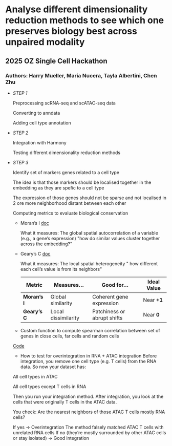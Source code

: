 # Analyse different dimensionality reduction methods to see which one preserves biology best across unpaired modality 
## 2025 OZ Single Cell Hackathon 
### Authors: Harry Mueller, Maria Nucera, Tayla Albertini, Chen Zhu

- *STEP 1*

  Preprocessing scRNA-seq and scATAC-seq data

  Converting to anndata

  Adding cell type annotation
  
- *STEP 2*
  
  Integration with Harmony

  Testing different dimensionality reduction methods

- *STEP 3*

  Identify set of markers genes related to a cell type

  The idea is that those markers should be localised together in the embedding as they are spefic to a cell type

  The expression of those genes should not be sparse and not localised in 2 ore more neighborhood distant between each other
  
  Computing metrics to evaluate biological conservation
  - Moran’s I
    [doc](https://scanpy.readthedocs.io/en/stable/generated/scanpy.metrics.morans_i.html)
    
    What it measures:
    The global spatial autocorrelation of a variable (e.g., a gene’s expression) "how do similar values cluster together across the embedding?"
  - Geary’s C
    [doc](https://scanpy.readthedocs.io/en/stable/generated/scanpy.metrics.gearys_c.html)

    What it measures:
   The local spatial heterogeneity " how different each cell’s value is from its neighbors"

    | Metric        | Measures…           | Good for…                   | Ideal Value |
    | ------------- | ------------------- | --------------------------- | ----------- |
    | **Moran’s I** | Global similarity   | Coherent gene expression    | Near **+1** |
    | **Geary’s C** | Local dissimilarity | Patchiness or abrupt shifts | Near **0**  |

  - Custom function to compute spearman correlation between set of genes in close cells, far cells and random cells


   [Code]((https://github.com/harrymueller/hackathon_multiomic_embeddings/blob/main/Biological_conservation_metrics%20(1).ipynb))



  - How to test for overintegration in RNA + ATAC integration
  Before integration, you remove one cell type (e.g. T cells) from the RNA data.
  So now your dataset has:

  All cell types in ATAC

  All cell types except T cells in RNA

  Then you run your integration method.
  After integration, you look at the cells that were originally T cells in the ATAC data.

   You check:
   Are the nearest neighbors of those ATAC T cells mostly RNA cells?

  If yes →  Overintegration
  The method falsely matched ATAC T cells with unrelated RNA cells
  If no (they’re mostly surrounded by other ATAC cells or stay isolated) →  Good integration
